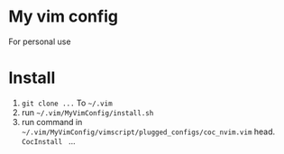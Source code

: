 # My vim config
For personal use


# Install
1. `git clone ...` To `~/.vim`
2. run `~/.vim/MyVimConfig/install.sh`
3. run command in `~/.vim/MyVimConfig/vimscript/plugged_configs/coc_nvim.vim` head. `CocInstall ` ...
